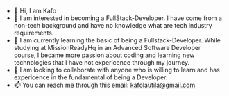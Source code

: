 - 👋 Hi, I am Kafo
- 👀 I am interested in becoming a FullStack-Developer. I have come from a non-tech background and have no knowledge what are tech industry requirements.
- 🌱 I am currently learning the basic of being a Fullstack-Developer. While studying at MissionReadyHq in an Advanced Software Developer course, I became more passion           about coding and learning new technologies that I have not expericence through my journey.
- 💞️ I am looking to collaborate with anyone who is willing to learn and has expericence in the fundamental of being a Developer.
- 📫 You can reach me through this email: kafolautila@gmail.com

<!---
IamKafo/IamKafo is a ✨ special ✨ repository because its `README.md` (this file) appears on your GitHub profile.
You can click the Preview link to take a look at your changes.
--->
